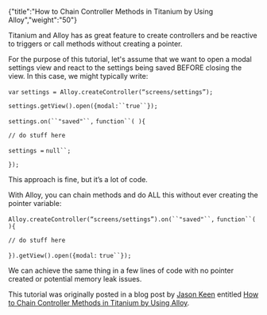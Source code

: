 {"title":"How to Chain Controller Methods in Titanium by Using Alloy","weight":"50"} 

Titanium and Alloy has as great feature to create controllers and be reactive to triggers or call methods without creating a pointer.

For the purpose of this tutorial, let's assume that we want to open a modal settings view and react to the settings being saved BEFORE closing the view. In this case, we might typically write:

`var` `settings = Alloy.createController(“screens/settings”);`

`settings.getView().open({modal:``true``});`

`settings.on(``"saved"``,` `function``( ){`

`// do stuff here`

`settings =` `null``;`

`});`

This approach is fine, but it’s a lot of code.

With Alloy, you can chain methods and do ALL this without ever creating the pointer variable:

`Alloy.createController(“screens/settings”).on(``"saved"``,` `function``( ){`

`// do stuff here`

`}).getView().open({modal:` `true``});`

We can achieve the same thing in a few lines of code with no pointer created or potential memory leak issues.

This tutorial was originally posted in a blog post by [Jason Keen](https://devblog.axway.com/author/jkneen/) entitled [How to Chain Controller Methods in Titanium by Using Alloy](https://devblog.axway.com/mobile-apps/chain-controller-methods-in-alloy/?utm_source=Axway+Developer&utm_campaign=646e139983-BLOG_ROUNDUP_2019_MAY_17&utm_medium=email&utm_term=0_763a3fa2c9-646e139983-431333853).
